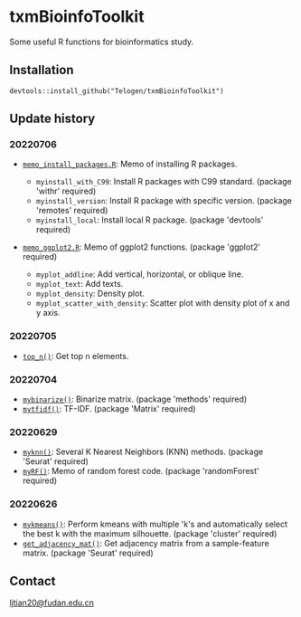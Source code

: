 # txmBioinfoToolkit

Some useful R functions for bioinformatics study.

## Installation
```
devtools::install_github("Telogen/txmBioinfoToolkit")
```

## Update history

### 20220706

- [`memo_install_packages.R`](https://github.com/Telogen/txmBioinfoToolkit/blob/main/R/memo_install_packages.R): Memo of installing R packages. 
  - `myinstall_with_C99`: Install R packages with C99 standard. (package 'withr' required)
  - `myinstall_version`: Install R package with specific version. (package 'remotes' required)
  - `myinstall_local`: Install local R package. (package 'devtools' required)

- [`memo_ggplot2.R`](https://github.com/Telogen/txmBioinfoToolkit/blob/main/R/ggplot2_memo.R): Memo of ggplot2 functions. (package 'ggplot2' required)
  - `myplot_addline`: Add vertical, horizontal, or oblique line.
  - `myplot_text`: Add texts.
  - `myplot_density`: Density plot.
  - `myplot_scatter_with_density`: Scatter plot with density plot of x and y axis.

### 20220705

- [`top_n()`](https://github.com/Telogen/txmBioinfoToolkit/blob/main/R/top_n.R): Get top n elements.

### 20220704

- [`mybinarize()`](https://github.com/Telogen/txmBioinfoToolkit/blob/main/R/mybinarize.R): Binarize matrix. (package 'methods' required)
- [`mytfidf()`](https://github.com/Telogen/txmBioinfoToolkit/blob/main/R/mytfidf.R): TF-IDF. (package 'Matrix' required)

### 20220629

- [`myknn()`](https://github.com/Telogen/txmBioinfoToolkit/blob/main/R/myknn.R): Several K Nearest Neighbors (KNN) methods. (package 'Seurat' required)
- [`myRF()`](https://github.com/Telogen/txmBioinfoToolkit/blob/main/R/myRF.R): Memo of random forest code. (package 'randomForest' required)


### 20220626

- [`mykmeans()`](https://github.com/Telogen/txmBioinfoToolkit/blob/main/R/mykmeans.R): Perform kmeans with multiple 'k's and automatically select the best k with the maximum silhouette. (package 'cluster' required)
- [`get_adjacency_mat()`](https://github.com/Telogen/txmBioinfoToolkit/blob/main/R/get_adjacency_mat.R): Get adjacency matrix from a sample-feature matrix. (package 'Seurat' required)



## Contact
ljtian20@fudan.edu.cn


